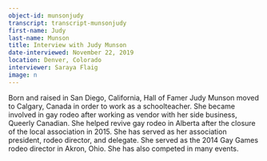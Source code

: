 ```yaml
---
object-id: munsonjudy  
transcript: transcript-munsonjudy
first-name: Judy
last-name: Munson
title: Interview with Judy Munson
date-interviewed: November 22, 2019
location: Denver, Colorado
interviewer: Saraya Flaig
image: n
---
```

Born and raised in San Diego, California, Hall of Famer Judy Munson moved to Calgary, Canada in order to work as a schoolteacher. She became involved in gay rodeo after working as vendor with her side business, Queerly Canadian. She helped revive gay rodeo in Alberta after the closure of the local association in 2015. She has served as her association president, rodeo director, and delegate. She served as the 2014 Gay Games rodeo director in Akron, Ohio. She has also competed in many events.
